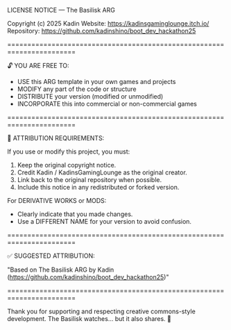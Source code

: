 LICENSE NOTICE — The Basilisk ARG

Copyright (c) 2025 Kadin
Website: https://kadinsgaminglounge.itch.io/
Repository: https://github.com/kadinshino/boot_dev_hackathon25

=======================================================================

🔓 YOU ARE FREE TO:

- USE this ARG template in your own games and projects
- MODIFY any part of the code or structure
- DISTRIBUTE your version (modified or unmodified)
- INCORPORATE this into commercial or non-commercial games

=======================================================================

📝 ATTRIBUTION REQUIREMENTS:

If you use or modify this project, you must:

1. Keep the original copyright notice.
2. Credit Kadin / KadinsGamingLounge as the original creator.
3. Link back to the original repository when possible.
4. Include this notice in any redistributed or forked version.

For DERIVATIVE WORKS or MODS:

- Clearly indicate that you made changes.
- Use a DIFFERENT NAME for your version to avoid confusion.

=======================================================================

✅ SUGGESTED ATTRIBUTION:

"Based on The Basilisk ARG by Kadin (https://github.com/kadinshino/boot_dev_hackathon25)"

=======================================================================

Thank you for supporting and respecting creative commons-style development.
The Basilisk watches… but it also shares. 🐍